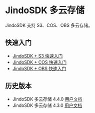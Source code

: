 # JindoSDK 多云存储

JindoSDK 支持 S3、COS、OBS 多云存储。

## 快速入门
* [JindoSDK + S3 快速入门](/docs/user/4.x/4.5.x/4.5.1/jindosdk/s3/jindosdk_quickstart.md)
* [JindoSDK + COS 快速入门](/docs/user/4.x/4.5.x/4.5.1/jindosdk/cos/jindosdk_quickstart.md)
* [JindoSDK + OBS 快速入门](/docs/user/4.x/4.5.x/4.5.1/jindosdk/obs/jindosdk_quickstart.md)

## 历史版本
* JindoSDK 多云存储 4.4.0 [用户文档](/docs/user/4.x/4.4.0/jindosdk/outline.md)
* JindoSDK 多云存储 4.3.0 [用户文档](/docs/user/4.x/4.3.0/jindosdk/outline.md)